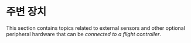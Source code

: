 # 주변 장치

This section contains topics related to external sensors and other optional peripheral hardware that can be *connected to a flight controller*.